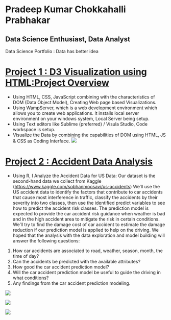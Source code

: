 # Pradeep Kumar Chokkahalli Prabhakar
## Data Science Enthusiast, Data Analyst
Data Science Portfolio : Data has better idea

# [Project 1 : D3 Visualization using HTML:Project Overview](https://github.com/pradeepcho-exe/D3-Visualization)

* Using HTML, CSS, JavaScript combining with the characteristics of DOM (Data Object Model), Creating Web page based Visualizations.
* Using WampServer, which is a web development environment which allows you to create web applications. It installs local server environment on your windows system, Local Server being setup.
* Using Text editors like Sublime (preferred) / Visula Studio, Code workspace is setup.
* Visualize the Data by combining the capabilities of DOM using HTML, JS & CSS as Coding Interface.
![](https://github.com/pradeepcho-exe/Pradeep_Portfolio/blob/main/Images/FinalViz.png)

# [Project 2 : Accident Data Analysis](https://github.com/pradeepcho-exe/AccidentDataAnalysis)
* Using R, I Analyze the Accident Data for US
Data: Our dataset is the second-hand data we collect from Kaggle (https://www.kaggle.com/sobhanmoosavi/us-accidents)
We’ll use the US accident data to identify the factors that contribute to car accidents that cause most interference in traffic, classify the accidents by their severity into two classes, then use the identified predict variables to see how to predict the accident risk classes.  The prediction model is expected to provide the car accident risk guidance when weather is bad and in the high accident area to mitigate the risk in certain conditions.  We’ll try to find the damage cost of car accident to estimate the damage reduction if our prediction model is applied to help on the driving.  We hoped that the analysis with the data exploration and model building will answer the following questions:
1)	How car accidents are associated to road, weather, season, month, the time of day?
2)	Can the accidents be predicted with the available attributes? 
3)	How good the car accident prediction model?
4)	Will the car accident prediction model be useful to guide the driving in what conditions?
5)	Any findings from the car accident prediction modeling.

![](https://github.com/pradeepcho-exe/Pradeep_Portfolio/blob/main/Images/2.peakhours.png)

![](https://github.com/pradeepcho-exe/Pradeep_Portfolio/blob/main/Images/7.windcondition.png)

![](https://github.com/pradeepcho-exe/Pradeep_Portfolio/blob/main/Images/SummaryOfAllModels.png)

